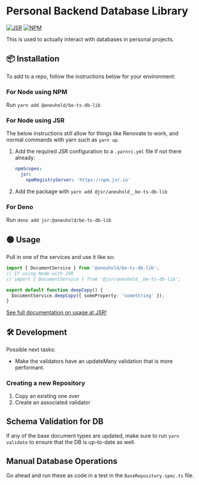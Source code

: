 # Personal Backend Database Library

[![JSR](https://jsr.io/badges/@aneuhold/be-ts-db-lib)](https://jsr.io/@aneuhold/be-ts-db-lib)
[![NPM](https://img.shields.io/npm/v/%40aneuhold%2Fbe-ts-db-lib)](https://www.npmjs.com/package/@aneuhold/be-ts-db-lib)

This is used to actually interact with databases in personal projects.

## 📦 Installation

To add to a repo, follow the instructions below for your environment:

### For Node using NPM

Run `yarn add @aneuhold/be-ts-db-lib`

### For Node using JSR

The below instructions still allow for things like Renovate to work, and normal commands with yarn such as `yarn up`.

1. Add the required JSR configuration to a `.yarnrc.yml` file if not there already:
   ```yml
   npmScopes:
     jsr:
       npmRegistryServer: 'https://npm.jsr.io'
   ```
1. Add the package with `yarn add @jsr/aneuhold__be-ts-db-lib`

### For Deno

Run `deno add jsr:@aneuhold/be-ts-db-lib`

## 🟢 Usage

Pull in one of the services and use it like so:

```ts
import { DocumentService } from '@aneuhold/be-ts-db-lib';
// If using Node with JSR
// import { DocumentService } from '@jsr/aneuhold__be-ts-db-lib';

export default function deepCopy() {
  DocumentService.deepCopy({ someProperty: 'someString' });
}
```

[See full documentation on usage at JSR!](https://jsr.io/@aneuhold/be-ts-db-lib/doc)

## 🛠️ Development

Possible next tasks:

- Make the validators have an updateMany validation that is more performant.

### Creating a new Repository

1. Copy an existing one over
1. Create an associated validator

## Schema Validation for DB

If any of the base document types are updated, make sure to run `yarn validate` to ensure that the DB is up-to-date as well.

## Manual Database Operations

Go ahead and run these as code in a test in the `BaseRepository.spec.ts` file.
